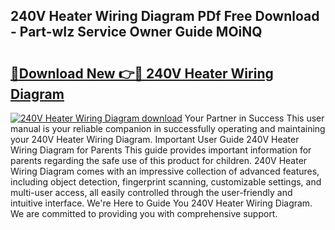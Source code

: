 ## 240V Heater Wiring Diagram PDf Free Download - Part-wIz Service Owner Guide MOiNQ

# <h2><a href="http://dfu6wb.blite.top/?on=240V+Heater+Wiring+Diagram">🔗Download New 👉🔴 240V Heater Wiring Diagram</a></h2>

[![240V Heater Wiring Diagram download](https://i.imgur.com/lujVjoI.png)](http://dfu6wb.blite.top/?on=240V+Heater+Wiring+Diagram)
Your Partner in Success This user manual is your reliable companion in successfully operating and maintaining your 240V Heater Wiring Diagram. Important User Guide 240V Heater Wiring Diagram for Parents This guide provides important information for parents regarding the safe use of this product for children. 240V Heater Wiring Diagram comes with an impressive collection of advanced features, including object detection, fingerprint scanning, customizable settings, and multi-user access, all easily controlled through the user-friendly and intuitive interface. We're Here to Guide You 240V Heater Wiring Diagram. We are committed to providing you with comprehensive support.
